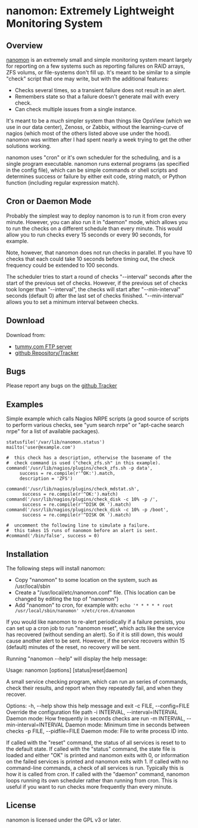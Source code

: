 nanomon: Extremely Lightweight Monitoring System
================================================

Overview
--------

[nanomon](http://www.tummy.com/software/nanomon/) is an extremely small
and simple monitoring system meant largely for reporting on a few systems
such as reporting failures on RAID arrays, ZFS volums, or file-systems
don't fill up.  It's meant to be similar to a simple "check" script that
one may write, but with the additional features:

 * Checks several times, so a transient failure does not result in an alert.
 * Remembers state so that a failure doesn't generate mail with every check.
 * Can check multiple issues from a single instance.

It's meant to be a *much* simpler system than things like OpsView (which
we use in our data center), Zenoss, or Zabbix, without the learning-curve
of nagios (which most of the others listed above use under the hood).
nanomon was written after I had spent nearly a week trying to get the
other solutions working.

nanomon uses "cron" or it's own scheduler for the scheduling, and is a
single program executable.  nanomon runs external programs (as specified
in the config file), which can be simple commands or shell scripts
and determines success or failure by either exit code, string match,
or Python function (including regular expression match).

Cron or Daemon Mode
-------------------

Probably the simplest way to deploy nanomon is to run it from cron every
minute.  However, you can also run it in "daemon" mode, which allows you to
run the checks on a different schedule than every minute.  This would allow
you to run checks every 15 seconds or every 90 seconds, for example.

Note, however, that nanomon does not run checks in parallel.  If you have
10 checks that each could take 10 seconds before timing out, the check
frequency could be extended to 100 seconds.

The scheduler tries to start a round of checks "--interval" seconds after
the start of the previous set of checks.  However, if the previous set of
checks took longer than "--interval", the checks will start after
"--min-interval" seconds (default 0) after the last set of checks finished.
"--min-interval" allows you to set a minimum interval between checks.

Download
--------

Download from:

 * [tummy.com FTP server](http://ftp.tummy.com/pub/tummy/nanomon/)
 * [github Repository/Tracker](https://github.com/linsomniac/nanomon)

Bugs
----

Please report any bugs on the
[github Tracker](https://github.com/linsomniac/nanomon)

Examples
--------

Simple example which calls Nagios NRPE scripts (a good source of scripts to
perform various checks, see "yum search nrpe" or "apt-cache search nrpe"
for a list of available packages).

    statusfile('/var/lib/nanomon.status')
    mailto('user@example.com')

    #  this check has a description, otherwise the basename of the
    #  check command is used ("check_zfs.sh" in this example).
    command('/usr/lib/nagios/plugins/check_zfs.sh -p data',
         success = re.compile(r'^OK:').match,
         description = 'ZFS')

    command('/usr/lib/nagios/plugins/check_mdstat.sh',
          success = re.compile(r'^OK:').match)
    command('/usr/lib/nagios/plugins/check_disk -c 10% -p /',
          success = re.compile(r'^DISK OK ').match)
    command('/usr/lib/nagios/plugins/check_disk -c 10% -p /boot',
          success = re.compile(r'^DISK OK ').match)

    #  uncomment the following line to simulate a failure.
    #  this takes 15 runs of nanomon before an alert is sent.
    #command('/bin/false', success = 0)

Installation
------------

The following steps will install nanomon:

   - Copy "nanomon" to some location on the system, such as /usr/local/sbin
   - Create a "/usr/local/etc/nanomon.conf" file.  (This location can be
     changed by editing the top of "nanomon")
   - Add "nanomon" to cron, for example with: `echo '* * * * * root
     /usr/local/sbin/nanomon' >/etc/cron.d/nanomon`

If you would like nanomon to re-alert periodically if a failure persists,
you can set up a cron job to run "nanomon reset", which acts like the
service has recovered (without sending an alert).  So if it is still down,
this would cause another alert to be sent.  However, if the service
recovers within 15 (default) minutes of the reset, no recovery will be
sent.

Running "nanomon --help" will display the help message:

   Usage: nanomon [options] [status|reset|daemon]

   A small service checking program, which can run an series of commands, check
   their results, and report when they repeatedly fail, and when they recover.

   Options:
     -h, --help            show this help message and exit
     -c FILE, --config=FILE
                           Override the configuration file path
     -i INTERVAL, --interval=INTERVAL
                           Daemon mode: How frequently in seconds checks are run
     -m INTERVAL, --min-interval=INTERVAL
                           Daemon mode: Minimum time in seconds between checks
     -p FILE, --pidfile=FILE
                           Daemon mode: File to write process ID into.

   If called with the "reset" command, the status of all services is reset to to
   the default state.  If called with the "status" command, the state file is
   loaded and either "OK" is printed and nanomon exits with 0, or information on
   the failed services is printed and nanomon exits with 1.  If called with no
   command-line commands, a check of all services is run.  Typically this is how
   it is called from cron.  If called with the "daemon" command, nanomon loops
   running its own scheduler rather than running from cron.  This is useful if
   you want to run checks more frequently than every minute.

License
-------

nanomon is licensed under the GPL v3 or later.
